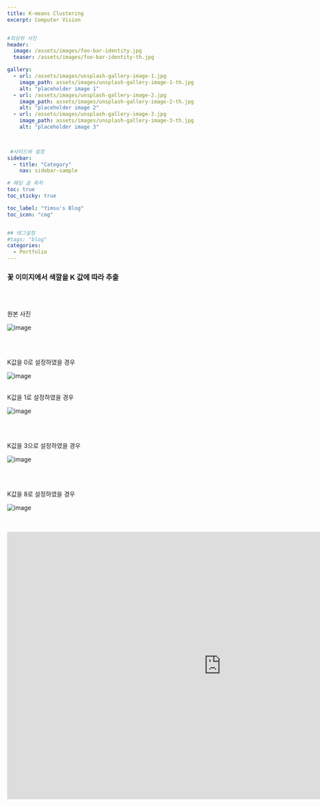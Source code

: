 ```yaml
---
title: K-means Clustering
excerpt: Computer Vision


#최상위 사진
header:
  image: /assets/images/foo-bar-identity.jpg
  teaser: /assets/images/foo-bar-identity-th.jpg

gallery:
  - url: /assets/images/unsplash-gallery-image-1.jpg
    image_path: assets/images/unsplash-gallery-image-1-th.jpg
    alt: "placeholder image 1"
  - url: /assets/images/unsplash-gallery-image-2.jpg
    image_path: assets/images/unsplash-gallery-image-2-th.jpg
    alt: "placeholder image 2"
  - url: /assets/images/unsplash-gallery-image-3.jpg
    image_path: assets/images/unsplash-gallery-image-3-th.jpg
    alt: "placeholder image 3"
    


 #사이드바 설정 
sidebar:
  - title: "Category"
    nav: sidebar-sample

# 해당 글 목차
toc: true
toc_sticky: true

toc_label: "Yimsu's Blog"
toc_icon: "cog"


## 테그설정
#tags: "blog"
categories:
  - Portfolio
---
```


### 꽃 이미지에서 색깔을 K 값에 따라 추출



<br/>
<br/>

원본 사진
<br/>

![image](/assets/images/portfolio/k.jpeg)

<br/>
<br/>


K값을 0로 설정하였을 경우
<br/>

![image](/assets/images/portfolio/k0.png)
<br/>
<br/>

K값을 1로 설정하였을 경우
<br/>

![image](/assets/images/portfolio/k1.png)

<br/>
<br/>


K값을 3으로 설정하였을 경우
<br/>

![image](/assets/images/portfolio/k3.png)

<br/>
<br/>


K값을 8로 설정하였을 경우
<br/>

![image](/assets/images/portfolio/k8.png)

<br/>
<br/>

<iframe width="1000" height="625" src="https://www.youtube.com/embed/k-cfB-w19Bc" frameborder="0" allow="accelerometer; autoplay; encrypted-media; gyroscope; picture-in-picture" allowfullscreen></iframe>
